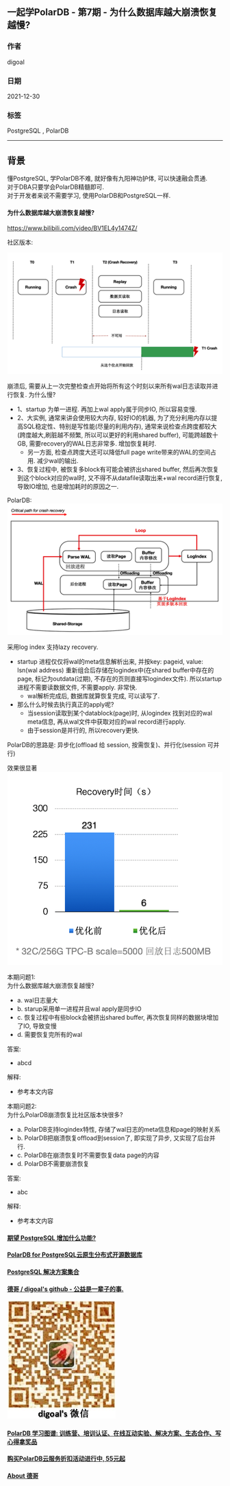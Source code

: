 ## 一起学PolarDB - 第7期 - 为什么数据库越大崩溃恢复越慢?    
                          
### 作者                   
digoal                          
                          
### 日期                          
2021-12-30                         
                          
### 标签                          
PostgreSQL , PolarDB                           
                          
----                          
                          
## 背景          
懂PostgreSQL, 学PolarDB不难, 就好像有九阳神功护体, 可以快速融会贯通.                 
对于DBA只要学会PolarDB精髓即可.                 
对于开发者来说不需要学习, 使用PolarDB和PostgreSQL一样.                            
      
#### 为什么数据库越大崩溃恢复越慢?   
https://www.bilibili.com/video/BV1EL4y1474Z/   
   
社区版本:     
  
![pic](20211230_04_pic_001.png)  
  
崩溃后, 需要从上一次完整检查点开始将所有这个时刻以来所有wal日志读取并进行恢复. 为什么慢?  
- 1、startup 为单一进程. 再加上wal apply属于同步IO, 所以容易变慢.   
- 2、大实例, 通常来讲会使用较大内存, 较好IO的机器, 为了充分利用内存以提高SQL稳定性、特别是写性能(尽量的利用内存), 通常来说检查点跨度都较大(跨度越大,刷脏越不频繁, 所以可以更好的利用shared buffer), 可能跨越数十GB, 需要recovery的WAL日志非常多. 增加恢复耗时.    
    - 另一方面, 检查点跨度大还可以降低full page write带来的WAL的空间占用. 减少wal的输出.  
- 3、恢复过程中, 被恢复多block有可能会被挤出shared buffer, 然后再次恢复到这个block对应的wal时, 又不得不从datafile读取出来+wal record进行恢复, 导致IO增加, 也是增加耗时的原因之一.   
       
PolarDB:      
![pic](20211230_04_pic_002.png)  
  
采用log index  支持lazy recovery.  
- startup 进程仅仅将wal的meta信息解析出来, 并按key: pageid, value: lsn(wal address) 重新组合后存储在logindex中(在shared buffer中存在的page, 标记为outdata(过期), 不存在的页则直接写logindex文件). 所以startup进程不需要读数据文件, 不需要apply. 非常快.  
     - wal解析完成后, 数据库就算恢复完成, 可以读写了.  
- 那么什么时候去执行真正的apply呢?   
    - 当session读取到某个datablock(page)时, 从logindex 找到对应的wal meta信息, 再从wal文件中获取对应的wal record进行apply.  
    - 由于session是并行的, 所以recovery更快.   
  
PolarDB的思路是: 异步化(offload 给 session, 按需恢复)、并行化(session 可并行)  
  
效果很显著  
![pic](20211230_04_pic_003.png)  
  
    
本期问题1:      
为什么数据库越大崩溃恢复越慢?    
- a. wal日志量大          
- b. starup采用单一进程并且wal apply是同步IO     
- c. 恢复过程中有些block会被挤出shared buffer, 再次恢复同样的数据块增加了IO, 导致变慢      
- d. 需要恢复完所有的wal  
                
答案:                
- abcd        
            
解释:            
- 参考本文内容       
    
本期问题2:      
为什么PolarDB崩溃恢复比社区版本快很多?      
- a. PolarDB支持logindex特性, 存储了wal日志的meta信息和page的映射关系   
- b. PolarDB把崩溃恢复offload到session了, 即实现了异步, 又实现了后台并行.         
- c. PolarDB在崩溃恢复时不需要恢复data page的内容         
- d. PolarDB不需要崩溃恢复     
                
答案:                
- abc          
            
解释:            
- 参考本文内容      
         
  
#### [期望 PostgreSQL 增加什么功能?](https://github.com/digoal/blog/issues/76 "269ac3d1c492e938c0191101c7238216")
  
  
#### [PolarDB for PostgreSQL云原生分布式开源数据库](https://github.com/ApsaraDB/PolarDB-for-PostgreSQL "57258f76c37864c6e6d23383d05714ea")
  
  
#### [PostgreSQL 解决方案集合](https://yq.aliyun.com/topic/118 "40cff096e9ed7122c512b35d8561d9c8")
  
  
#### [德哥 / digoal's github - 公益是一辈子的事.](https://github.com/digoal/blog/blob/master/README.md "22709685feb7cab07d30f30387f0a9ae")
  
  
![digoal's wechat](../pic/digoal_weixin.jpg "f7ad92eeba24523fd47a6e1a0e691b59")
  
  
#### [PolarDB 学习图谱: 训练营、培训认证、在线互动实验、解决方案、生态合作、写心得拿奖品](https://www.aliyun.com/database/openpolardb/activity "8642f60e04ed0c814bf9cb9677976bd4")
  
  
#### [购买PolarDB云服务折扣活动进行中, 55元起](https://www.aliyun.com/activity/new/polardb-yunparter?userCode=bsb3t4al "e0495c413bedacabb75ff1e880be465a")
  
  
#### [About 德哥](https://github.com/digoal/blog/blob/master/me/readme.md "a37735981e7704886ffd590565582dd0")
  
